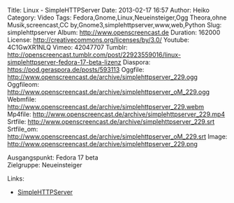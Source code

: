 Title: Linux - SimpleHTTPServer
Date: 2013-02-17 16:57
Author: Heiko
Category: Video
Tags: Fedora,Gnome,Linux,Neueinsteiger,Ogg Theora,ohne Musik,screencast,CC by,Gnome3,simplehttpserver,www,web,Python
Slug: simplehttpserver
Album: http://www.openscreencast.de
Duration: 162000
License: http://creativecommons.org/licenses/by/3.0/
Youtube: 4C1GwXR1NLQ
Vimeo: 42047707
Tumblr: http://openscreencast.tumblr.com/post/22923559016/linux-simplehttpserver-fedora-17-beta-lizenz
Diaspora: https://pod.geraspora.de/posts/593113
Oggfile: http://www.openscreencast.de/archive/simplehttpserver_229.ogg
Oggfileom: http://www.openscreencast.de/archive/simplehttpserver_oM_229.ogg
Webmfile: http://www.openscreencast.de/archive/simplehttpserver_229.webm
Mp4file: http://www.openscreencast.de/archive/simplehttpserver_229.mp4
Srtfile: http://www.openscreencast.de/archive/simplehttpserver_229.srt
Srtfile_om: http://www.openscreencast.de/archive/simplehttpserver_oM_229.srt
Image: http://www.openscreencast.de/archive/simplehttpserver_229.png

Ausgangspunkt: Fedora 17 beta  
Zielgruppe: Neueinsteiger  

Links:

  * [SimpleHTTPServer](http://wiki.ubuntuusers.de/Instant_Webserver "SimpleHTTPServer" )

